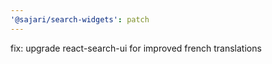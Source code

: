```yaml
---
'@sajari/search-widgets': patch
---
```


fix: upgrade react-search-ui for improved french translations
